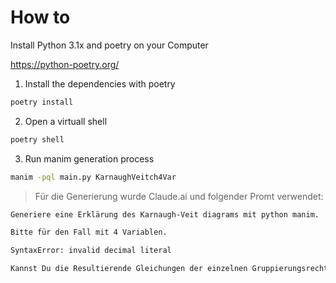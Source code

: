 # How to

Install Python 3.1x and poetry on your Computer 

https://python-poetry.org/

1. Install the dependencies with poetry

```bash
poetry install
```

2. Open a virtuall shell

```bash
poetry shell
```

3. Run manim generation process

```bash
manim -pql main.py KarnaughVeitch4Var
```

> Für die Generierung wurde Claude.ai und folgender Promt verwendet:

```bash
Generiere eine Erklärung des Karnaugh-Veit diagrams mit python manim. 

Bitte für den Fall mit 4 Variablen.

SyntaxError: invalid decimal literal

Kannst Du die Resultierende Gleichungen der einzelnen Gruppierungsrechtecke noch ausgeben
``` 